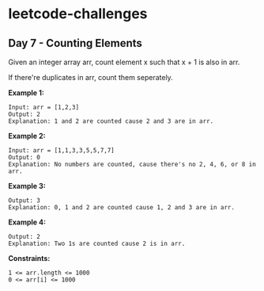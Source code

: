 # leetcode-challenges
## Day 7 - Counting Elements

Given an integer array arr, count element x such that x + 1 is also in arr.

If there're duplicates in arr, count them seperately.

**Example 1:**
```
Input: arr = [1,2,3]
Output: 2
Explanation: 1 and 2 are counted cause 2 and 3 are in arr.
```
**Example 2:**
```
Input: arr = [1,1,3,3,5,5,7,7]
Output: 0
Explanation: No numbers are counted, cause there's no 2, 4, 6, or 8 in arr.
```
**Example 3:**
```nput: arr = [1,3,2,3,5,0]
Output: 3
Explanation: 0, 1 and 2 are counted cause 1, 2 and 3 are in arr.
```
**Example 4:**
```nput: arr = [1,1,2,2]
Output: 2
Explanation: Two 1s are counted cause 2 is in arr.
```
**Constraints:**
```
1 <= arr.length <= 1000
0 <= arr[i] <= 1000
```